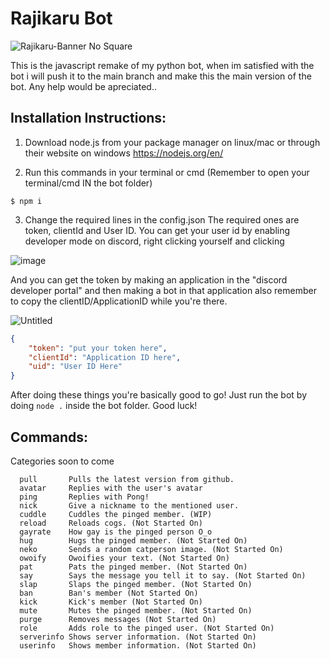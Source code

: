 # Rajikaru Bot

![Rajikaru-Banner No Square](https://user-images.githubusercontent.com/66682497/151678869-494ec38e-5626-4a55-8cfa-e483bfe4d455.png)

This is the javascript remake of my python bot, when im satisfied with the bot i will push it to the main branch and make this the main version of the bot.
Any help would be apreciated..

## Installation Instructions:
1. Download node.js from your package manager on linux/mac or through their website on windows
https://nodejs.org/en/

2. Run this commands in your terminal or cmd (Remember to open your terminal/cmd IN the bot folder)
```
$ npm i
```

3. Change the required lines in the config.json
The required ones are token, clientId and User ID. You can get your user id by enabling developer mode on discord, right clicking yourself and clicking

![image](https://user-images.githubusercontent.com/66682497/151679095-fc0025b5-ebc8-4ed3-ba46-f535cf2ac85b.png)

And you can get the token by making an application in the "discord developer portal" and then making a bot in that application also remember to copy the clientID/ApplicationID while you're there.

![Untitled](https://user-images.githubusercontent.com/66682497/151679192-60aa190d-a3b0-444b-81c4-1dea7a805229.png)

```json
{
    "token": "put your token here",
    "clientId": "Application ID here",
    "uid": "User ID Here"
}
```

After doing these things you're basically good to go! Just run the bot by doing `node .` inside the bot folder. Good luck!

## Commands:
Categories soon to come
```
  pull       Pulls the latest version from github.
  avatar     Replies with the user's avatar
  ping       Replies with Pong!
  nick       Give a nickname to the mentioned user.
  cuddle     Cuddles the pinged member. (WIP)
  reload     Reloads cogs. (Not Started On)
  gayrate    How gay is the pinged person O_o
  hug        Hugs the pinged member. (Not Started On)
  neko       Sends a random catperson image. (Not Started On)
  owoify     Owoifies your text. (Not Started On)
  pat        Pats the pinged member. (Not Started On)
  say        Says the message you tell it to say. (Not Started On)
  slap       Slaps the pinged member. (Not Started On)
  ban        Ban's member (Not Started On)
  kick       Kick's member (Not Started On)
  mute       Mutes the pinged member. (Not Started On)
  purge      Removes messages (Not Started On)
  role       Adds role to the pinged user. (Not Started On)
  serverinfo Shows server information. (Not Started On)
  userinfo   Shows member information. (Not Started On)
```
